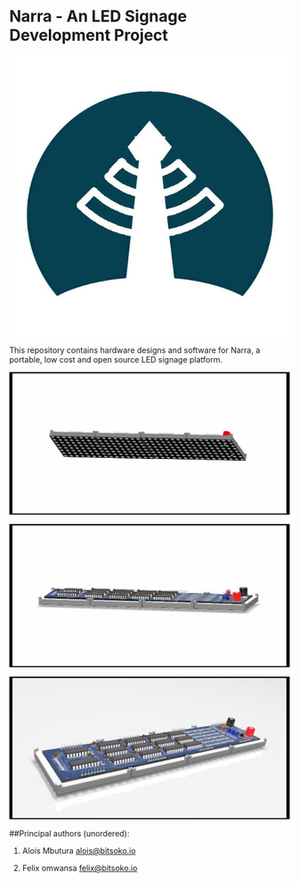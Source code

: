 # Narra - An LED Signage Development Project

![Logo](/doc/images/Narra-logo.jpg)

This repository contains hardware designs and software for Narra, a portable, low cost and open source LED signage platform.

![Narra](/doc/Images/ND-01-main.jpg)


![Narra](/doc/Images/ND-01-perspective.jpg)


![Narra](/doc/Images/ND-01-top.jpg)


##Principal authors (unordered): 

1. Alois Mbutura <alois@bitsoko.io> 

2. Felix omwansa <felix@bitsoko.io>


